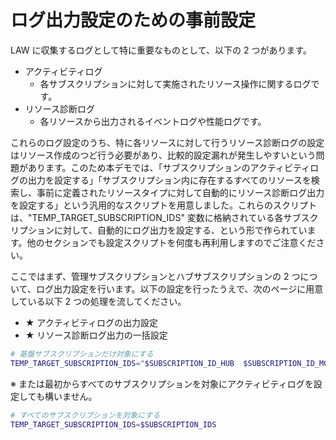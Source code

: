 # ログ出力設定のための事前設定

LAW に収集するログとして特に重要なものとして、以下の 2 つがあります。

- アクティビティログ
  - 各サブスクリプションに対して実施されたリソース操作に関するログです。
- リソース診断ログ
  - 各リソースから出力されるイベントログや性能ログです。

これらのログ設定のうち、特に各リソースに対して行うリソース診断ログの設定はリソース作成のつど行う必要があり、比較的設定漏れが発生しやすいという問題があります。このため本デモでは、「サブスクリプションのアクティビティログの出力を設定する」「サブスクリプション内に存在するすべてのリソースを検索し、事前に定義されたリソースタイプに対して自動的にリソース診断ログ出力を設定する」という汎用的なスクリプトを用意しました。これらのスクリプトは、"TEMP_TARGET_SUBSCRIPTION_IDS" 変数に格納されている各サブスクリプションに対して、自動的にログ出力を設定する、という形で作られています。他のセクションでも設定スクリプトを何度も再利用しますのでご注意ください。

ここではまず、管理サブスクリプションとハブサブスクリプションの 2 つについて、ログ出力設定を行います。以下の設定を行ったうえで、次のページに用意している以下 2 つの処理を流してください。

- ★ アクティビティログの出力設定
- ★ リソース診断ログ出力の一括設定

```bash
# 基盤サブスクリプションだけ対象にする
TEMP_TARGET_SUBSCRIPTION_IDS="$SUBSCRIPTION_ID_HUB  $SUBSCRIPTION_ID_MGMT"
```

※ または最初からすべてのサブスクリプションを対象にアクティビティログを設定しても構いません。

```bash
# すべてのサブスクリプションを対象にする
TEMP_TARGET_SUBSCRIPTION_IDS=$SUBSCRIPTION_IDS
```
